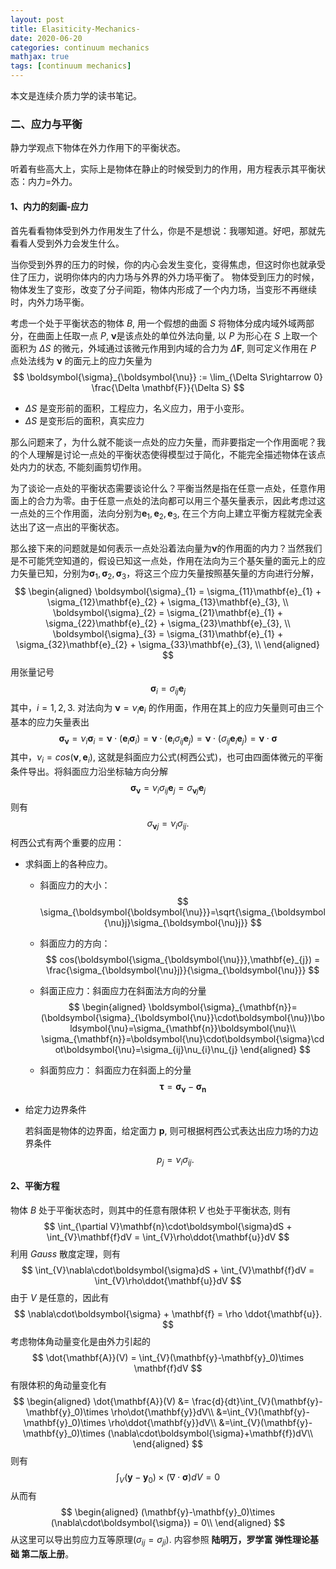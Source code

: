 ```yaml
---
layout: post
title: Elasiticity-Mechanics-
date: 2020-06-20
categories: continuum mechanics
mathjax: true
tags: [continuum mechanics]
---
```

本文是连续介质力学的读书笔记。
<!--more-->
### 二、应力与平衡
静力学观点下物体在外力作用下的平衡状态。

听着有些高大上，实际上是物体在静止的时候受到力的作用，用方程表示其平衡状态：内力=外力。

#### 1、内力的刻画-应力
首先看看物体受到外力作用发生了什么，你是不是想说：我哪知道。好吧，那就先看看人受到外力会发生什么。

当你受到外界的压力的时候，你的内心会发生变化，变得焦虑，但这时你也就承受住了压力，说明你体内的内力场与外界的外力场平衡了。
物体受到压力的时候，物体发生了变形，改变了分子间距，物体内形成了一个内力场，当变形不再继续时，内外力场平衡。

考虑一个处于平衡状态的物体 $B$, 用一个假想的曲面 $S$ 将物体分成内域外域两部分，在曲面上任取一点 $P$, $\boldsymbol{\nu}$是该点处的单位外法向量, 以 $P$ 为形心在 $S$ 上取一个面积为 $\Delta S$ 的微元，外域通过该微元作用到内域的合力为 $\Delta \mathbf{F}$, 则可定义作用在 $P$ 点处法线为 $\boldsymbol{\nu}$ 的面元上的应力矢量为
$$
\boldsymbol{\sigma}_{\boldsymbol{\nu}} := \lim_{\Delta S\rightarrow 0} \frac{\Delta \mathbf{F}}{\Delta S}
$$
- $\Delta S$ 是变形前的面积，工程应力，名义应力，用于小变形。
- $\Delta S$ 是变形后的面积，真实应力

那么问题来了，为什么就不能谈一点处的应力矢量，而非要指定一个作用面呢？我的个人理解是讨论一点处的平衡状态使得模型过于简化，不能完全描述物体在该点处内力的状态, 不能刻画剪切作用。 

为了谈论一点处的平衡状态需要谈论什么？平衡当然是指在任意一点处，任意作用面上的合力为零。由于任意一点处的法向都可以用三个基矢量表示，因此考虑过这一点处的三个作用面，法向分别为$\mathbf{e}_1, \mathbf{e}_2, \mathbf{e}_3$, 在三个方向上建立平衡方程就完全表达出了这一点出的平衡状态。

那么接下来的问题就是如何表示一点处沿着法向量为$\mathbf{\nu}$的作用面的内力？当然我们是不可能凭空知道的，假设已知这一点处，作用在法向为三个基矢量的面元上的应力矢量已知，分别为$\boldsymbol{\sigma}_{1}, \boldsymbol{\sigma}_{2}, \boldsymbol{\sigma}_{3}$，将这三个应力矢量按照基矢量的方向进行分解，
$$
\begin{aligned}
\boldsymbol{\sigma}_{1} = \sigma_{11}\mathbf{e}_{1} + \sigma_{12}\mathbf{e}_{2} + \sigma_{13}\mathbf{e}_{3}, \\
\boldsymbol{\sigma}_{2} = \sigma_{21}\mathbf{e}_{1} + \sigma_{22}\mathbf{e}_{2} + \sigma_{23}\mathbf{e}_{3}, \\
\boldsymbol{\sigma}_{3} = \sigma_{31}\mathbf{e}_{1} + \sigma_{32}\mathbf{e}_{2} + \sigma_{33}\mathbf{e}_{3}, \\
\end{aligned}
$$
用张量记号
$$
\boldsymbol{\sigma}_{i} = \sigma_{ij}\mathbf{e}_{j}
$$
其中，$i = 1, 2, 3.$  对法向为 $\boldsymbol{\nu} = \nu_{i}\mathbf{e}_{i}$ 的作用面，作用在其上的应力矢量则可由三个基本的应力矢量表出
$$
\boldsymbol{\sigma}_{\boldsymbol{\nu}} = \nu_{i}\boldsymbol{\sigma}_{i} = \boldsymbol{\nu}\cdot(\mathbf{e}_{i}\boldsymbol{\sigma}_{i}) = \boldsymbol{\nu}\cdot(\mathbf{e}_{i}\sigma_{ij}\mathbf{e}_{j})=\boldsymbol{\nu}\cdot(\sigma_{ij}\mathbf{e}_{i}\mathbf{e}_{j}) = \boldsymbol{\nu}\cdot\boldsymbol{\sigma}
$$
其中，$\nu_{i} = cos(\boldsymbol{\nu},\mathbf{e}_{i})$, 这就是斜面应力公式(柯西公式)，也可由四面体微元的平衡条件导出。将斜面应力沿坐标轴方向分解
$$
\boldsymbol{\sigma}_{\boldsymbol{\nu}}=\nu_{i}\sigma_{ij}\mathbf{e}_{j} = \sigma_{\boldsymbol{\nu}j}\mathbf{e}_{j}
$$
则有
$$
\sigma_{\boldsymbol{\nu}j}=\nu_{i}\sigma_{ij}.
$$
柯西公式有两个重要的应用：

- 求斜面上的各种应力。

   - 斜面应力的大小：
   $$
   \sigma_{\boldsymbol{\boldsymbol{\nu}}}=\sqrt{\sigma_{\boldsymbol{\nu}j}\sigma_{\boldsymbol{\nu}j}}
   $$

   - 斜面应力的方向：
   $$
   cos(\boldsymbol{\sigma_{\boldsymbol{\nu}}},\mathbf{e}_{j}) = \frac{\sigma_{\boldsymbol{\nu}j}}{\sigma_{\boldsymbol{\nu}}}
   $$

   - 斜面正应力：斜面应力在斜面法方向的分量 
   $$
   \begin{aligned}
   \boldsymbol{\sigma}_{\mathbf{n}}=(\boldsymbol{\sigma}_{\boldsymbol{\nu}}\cdot\boldsymbol{\nu})\boldsymbol{\nu}=\sigma_{\mathbf{n}}\boldsymbol{\nu}\\
   \sigma_{\mathbf{n}}=\boldsymbol{\nu}\cdot\boldsymbol{\sigma}\cdot\boldsymbol{\nu}=\sigma_{ij}\nu_{i}\nu_{j}
   \end{aligned}
   $$

   - 斜面剪应力： 斜面应力在斜面上的分量
   $$
   \boldsymbol{\tau} = \boldsymbol{\sigma}_{\boldsymbol{\nu}}-\boldsymbol{\sigma}_{\mathbf{n}}
   $$

- 给定力边界条件

   若斜面是物体的边界面，给定面力 $\mathbf{p}$, 则可根据柯西公式表达出应力场的力边界条件
   $$
   p_{j}=\nu_{i}\sigma_{ij}.
   $$
#### 2、平衡方程
物体 $B$ 处于平衡状态时，则其中的任意有限体积 $V$ 也处于平衡状态, 则有
$$
\int_{\partial V}\mathbf{n}\cdot\boldsymbol{\sigma}dS + \int_{V}\mathbf{f}dV = \int_{V}\rho\ddot{\mathbf{u}}dV
$$
利用 $Gauss$ 散度定理，则有
$$
\int_{V}\nabla\cdot\boldsymbol{\sigma}dS + \int_{V}\mathbf{f}dV = \int_{V}\rho\ddot{\mathbf{u}}dV
$$
由于 $V$ 是任意的，因此有
$$
\nabla\cdot\boldsymbol{\sigma} + \mathbf{f} = \rho \ddot{\mathbf{u}}.
$$
考虑物体角动量变化是由外力引起的
$$
\dot{\mathbf{A}}(V) = \int_{V}(\mathbf{y}-\mathbf{y}_0)\times \mathbf{f}dV
$$
有限体积的角动量变化有
$$
\begin{aligned}
\dot{\mathbf{A}}(V) &= \frac{d}{dt}\int_{V}(\mathbf{y}-\mathbf{y}_0)\times \rho\dot{\mathbf{y}}dV\\
&=\int_{V}(\mathbf{y}-\mathbf{y}_0)\times \rho\ddot{\mathbf{y}}dV\\
&=\int_{V}(\mathbf{y}-\mathbf{y}_0)\times (\nabla\cdot\boldsymbol{\sigma}+\mathbf{f})dV\\
\end{aligned}
$$
则有
$$
\int_{V}(\mathbf{y}-\mathbf{y}_0)\times (\nabla\cdot\boldsymbol{\sigma})dV=0
$$
从而有
$$
\begin{aligned}
(\mathbf{y}-\mathbf{y}_0)\times (\nabla\cdot\boldsymbol{\sigma}) = 0\\
\end{aligned}
$$
从这里可以导出剪应力互等原理($\sigma_{ij} = \sigma_{ji}$).
内容参照 **陆明万，罗学富  弹性理论基础 第二版上册**。